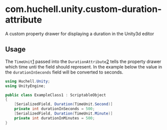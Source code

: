 # com.huchell.unity.custom-duration-attribute

A custom property drawer for displaying a duration in the Unity3d editor

## Usage

The `TimeUnit`[1] passed into the `DurationAttribute`[2] tells the property drawer which time unti the field should represent. In the example below the value in the `durationInSeconds` field will be converted to seconds.

```cs
using Huchell.Unity;
using UnityEngine;

public class ExampleClass1 : ScriptableObject
{
    [SerializedField, Duration(TimeUnit.Second)]
    private int durationInSeconds = 500;
    [SerializedField, Duration(TimeUnit.Minute)]
    private int durationInMinutes = 500;
}
```

[1]: Runtime/TimeUnit.cs
[2]: Runtime/DurationAttribute.cs
